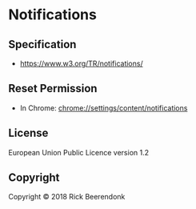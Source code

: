 # Notifications

## Specification

* https://www.w3.org/TR/notifications/

## Reset Permission

* In Chrome: [chrome://settings/content/notifications](chrome://settings/content/notifications)

## License

European Union Public Licence version 1.2

## Copyright

Copyright © 2018 Rick Beerendonk
